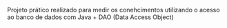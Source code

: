 Projeto prático realizado para medir os conehcimentos utilizando o acesso ao banco de dados com Java + DAO (Data Access Object)
